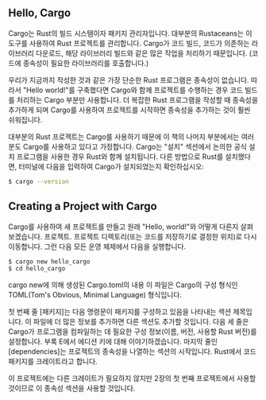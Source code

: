 ## Hello, Cargo

Cargo는 Rust의 빌드 시스템이자 패키지 관리자입니다. 대부분의 Rustaceans는 이 도구를 사용하여 Rust 프로젝트를 관리합니다. Cargo가 코드 빌드, 코드가 의존하는 라이브러리 다운로드, 해당 라이브러리 빌드와 같은 많은 작업을 처리하기 때문입니다. (코드에 종속성이 필요한 라이브러리를 호출합니다.)

우리가 지금까지 작성한 것과 같은 가장 단순한 Rust 프로그램은 종속성이 없습니다. 따라서 "Hello world!"를 구축했다면 Cargo와 함께 프로젝트를 수행하는 경우 코드 빌드를 처리하는 Cargo 부분만 사용합니다. 더 복잡한 Rust 프로그램을 작성할 때 종속성을 추가하게 되며 Cargo를 사용하여 프로젝트를 시작하면 종속성을 추가하는 것이 훨씬 쉬워집니다. 

대부분의 Rust 프로젝트는 Cargo를 사용하기 때문에 이 책의 나머지 부분에서는 여러분도 Cargo를 사용하고 있다고 가정합니다. Cargo는 "설치" 섹션에서 논의한 공식 설치 프로그램을 사용한 경우 Rust와 함께 설치됩니다. 다른 방법으로 Rust를 설치했다면, 터미널에 다음을 입력하여 Cargo가 설치되었는지 확인하십시오:

```bash
$ cargo --version
```

## Creating a Project with Cargo

Cargo를 사용하여 새 프로젝트를 만들고 원래 "Hello, world!"와 어떻게 다른지 살펴보겠습니다. 프로젝트. 프로젝트 디렉토리(또는 코드를 저장하기로 결정한 위치)로 다시 이동합니다. 그런 다음 모든 운영 체제에서 다음을 실행합니다.

```bash
$ cargo new hello_cargo
$ cd hello_cargo
```
cargo new에 의해 생성된 Cargo.toml의 내용 이 파일은 Cargo의 구성 형식인 TOML(Tom's Obvious, Minimal Language) 형식입니다. 

첫 번째 줄 [패키지]는 다음 명령문이 패키지를 구성하고 있음을 나타내는 섹션 제목입니다. 이 파일에 더 많은 정보를 추가하면 다른 섹션도 추가할 것입니다. 다음 세 줄은 Cargo가 프로그램을 컴파일하는 데 필요한 구성 정보(이름, 버전, 사용할 Rust 버전)를 설정합니다. 부록 E에서 에디션 키에 대해 이야기하겠습니다. 마지막 줄인 [dependencies]는 프로젝트의 종속성을 나열하는 섹션의 시작입니다. Rust에서 코드 패키지를 크레이트라고 합니다. 

이 프로젝트에는 다른 크레이트가 필요하지 않지만 2장의 첫 번째 프로젝트에서 사용할 것이므로 이 종속성 섹션을 사용할 것입니다.
